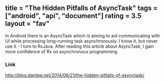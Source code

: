 title = "The Hidden Pitfalls of AsyncTask"
tags = ["android", "api", "document"]
rating = 3.5
layout = "fav"
---

In Android there is an AsyncTask which is aiming to aid communicating with UI while processing long-running task asynchronously. I know it, but never use it - I turn to RxJava. After reading this article about AsyncTask, I gain more confidence of Rx on asynchronous programming.

### Link

http://blog.danlew.net/2014/06/21/the-hidden-pitfalls-of-asynctask/

